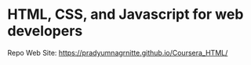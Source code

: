 # HTML, CSS, and Javascript for web developers

Repo Web Site: https://pradyumnagrnitte.github.io/Coursera_HTML/
